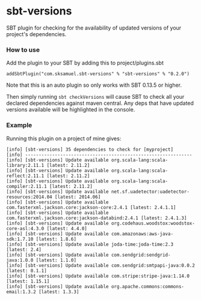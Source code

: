 sbt-versions
===========

SBT plugin for checking for the availability of updated versions of your project's dependencies.

### How to use

Add the plugin to your SBT by adding this to project/plugins.sbt

```
addSbtPlugin("com.sksamuel.sbt-versions" % "sbt-versions" % "0.2.0")
```

Note that this is an auto plugin so only works with SBT 0.13.5 or higher.

Then simply running `sbt checkVersions` will cause SBT to check all your declared dependencies against maven central. Any deps that have updated versions available will be highlighted in the console.

### Example

Running this plugin on a project of mine gives:

```
[info] [sbt-versions] 35 dependencies to check for [myproject]
[info] --------------------------------------------------------------
[info] [sbt-versions] Update available org.scala-lang:scala-library:2.11.1 [latest: 2.11.2]
[info] [sbt-versions] Update available org.scala-lang:scala-reflect:2.11.1 [latest: 2.11.2]
[info] [sbt-versions] Update available org.scala-lang:scala-compiler:2.11.1 [latest: 2.11.2]
[info] [sbt-versions] Update available net.sf.uadetector:uadetector-resources:2014.04 [latest: 2014.06]
[info] [sbt-versions] Update available com.fasterxml.jackson.core:jackson-core:2.4.1 [latest: 2.4.1.1]
[info] [sbt-versions] Update available com.fasterxml.jackson.core:jackson-databind:2.4.1 [latest: 2.4.1.3]
[info] [sbt-versions] Update available org.codehaus.woodstox:woodstox-core-asl:4.3.0 [latest: 4.4.0]
[info] [sbt-versions] Update available com.amazonaws:aws-java-sdk:1.7.10 [latest: 1.8.6]
[info] [sbt-versions] Update available joda-time:joda-time:2.3 [latest: 2.4]
[info] [sbt-versions] Update available com.sendgrid:sendgrid-java:1.0.0 [latest: 1.1.0]
[info] [sbt-versions] Update available com.sendgrid:smtpapi-java:0.0.2 [latest: 0.1.1]
[info] [sbt-versions] Update available com.stripe:stripe-java:1.14.0 [latest: 1.15.1]
[info] [sbt-versions] Update available org.apache.commons:commons-email:1.3.2 [latest: 1.3.3]
```
